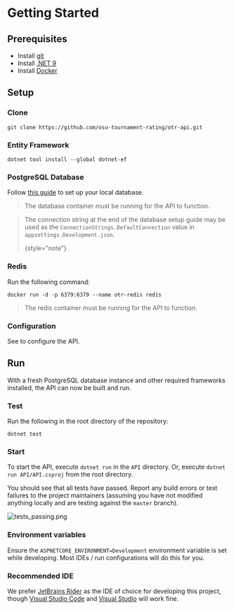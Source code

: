 # Getting Started

## Prerequisites

* Install [git](https://git-scm.com/downloads)
* Install [.NET 9](https://dotnet.microsoft.com/en-us/download/dotnet/9.0)
* Install [Docker](https://www.docker.com/)

## Setup

### Clone

```Shell
git clone https://github.com/osu-tournament-rating/otr-api.git
```

### Entity Framework

```
dotnet tool install --global dotnet-ef
```

### PostgreSQL Database

Follow [this guide](Database-Setup.md) to set up your local database.

> The database container must be running for the API to function.
> 

> The connection string at the end of the database setup guide
> may be used as the `ConnectionStrings.DefaultConnection` value in
> `appsettings.Development.json`.
> 
> {style="note"}

### Redis

Run the following command:

`docker run -d -p 6379:6379 --name otr-redis redis`

> The redis container must be running for the API to function.
> 

### Configuration

See [](API-Configuration.md) to configure the API.

## Run

With a fresh PostgreSQL database instance and other required frameworks installed, the API can now be built and run.

### Test

Run the following in the root directory of the repository:

```Shell
dotnet test
```

### Start

To start the API, execute `dotnet run` in the `API` directory. Or, execute `dotnet run API/API.csproj` from the root directory.

You should see that all tests have passed. Report any build errors or test failures to the project maintainers (assuming you have not modified anything locally and are testing against the `master` branch).

![tests_passing.png](tests_passing.png)

### Environment variables

Ensure the `ASPNETCORE_ENVIRONMENT=Development` environment variable is set while developing. Most IDEs / run configurations will do this for you.

### Recommended IDE

We prefer [JetBrains Rider](https://www.jetbrains.com/rider/) as the IDE of choice for developing this project, though [Visual Studio Code](https://code.visualstudio.com/) and [Visual Studio](https://visualstudio.microsoft.com/) will work fine.